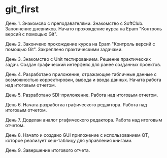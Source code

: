 # git_first
День 1.
Знакомсво с преподавателями. Знакомство с SoftClub. Заполнение дневников. Начато прохождение курса на Epam "Контроль версий с помощью Git".

День 2.
Закончено прохождение курса на Epam "Контроль версий с помощью Git". Закреплено практическими задачами.

День 3.
Знакомство с Unit тестированием. Решение практических задач. Создан графический интерфейс для ранее созданных проектов.

День 4. 
Разработано приложение, отражающее табличные данные с возможностью корректировки, вывода и ввода данных. Начата работа над итоговым отчетом.

День 5.
Разработано SDI-приложение. Работа над итоговым отчетом.

День 6.
Начата разработка графического редактора. Работа над итоговым отчетом.

День 7.
Доделан аналог ргафического редактора. Работа над итоговым отчетом.

День 8. 
Начато и создано GUI приложение с использованием QT, которое реализует хеш-таблицу для управления книгами.

День 9.
Завершение итогового отчета.
